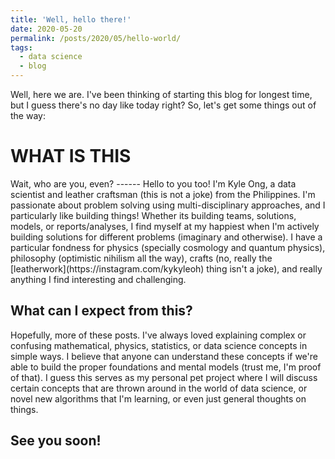 ```yaml
---
title: 'Well, hello there!'
date: 2020-05-20
permalink: /posts/2020/05/hello-world/
tags:
  - data science
  - blog
---
```


Well, here we are. I've been thinking of starting this blog for longest time, but I guess there's no day like today right? So, let's get some things out of the way:
<h1>WHAT IS THIS</h1>
Wait, who are you, even?
------
Hello to you too! I'm Kyle Ong, a data scientist and leather craftsman (this is not a joke) from the Philippines. I'm passionate about problem solving using multi-disciplinary approaches, and I particularly like building things! Whether its building teams, solutions, models, or reports/analyses, I find myself at my happiest when I'm actively building solutions for different problems (imaginary and otherwise). I have a particular fondness for physics (specially cosmology and quantum physics), philosophy (optimistic nihilism all the way), crafts (no, really the [leatherwork](https://instagram.com/kykyleoh) thing isn't a joke), and really anything I find interesting and challenging.

What can I expect from this?
------
Hopefully, more of these posts. I've always loved explaining complex or confusing mathematical, physics, statistics, or data science concepts in simple ways. I believe that anyone can understand these concepts if we're able to build the proper foundations and mental models (trust me, I'm proof of that). I guess this serves as my personal pet project where I will discuss certain concepts that are thrown around in the world of data science, or novel new algorithms that I'm learning, or even just general thoughts on things.

See you soon!
------

